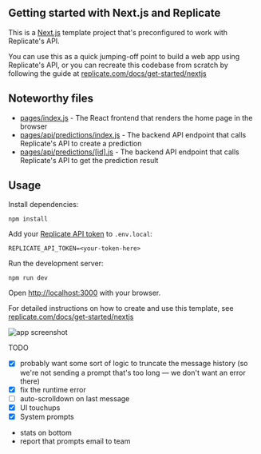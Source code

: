 ## Getting started with Next.js and Replicate

This is a [Next.js](https://nextjs.org/) template project that's preconfigured to work with Replicate's API.

You can use this as a quick jumping-off point to build a web app using Replicate's API, or you can recreate this codebase from scratch by following the guide at [replicate.com/docs/get-started/nextjs](https://replicate.com/docs/get-started/nextjs)

## Noteworthy files

- [pages/index.js](pages/index.js) - The React frontend that renders the home page in the browser
- [pages/api/predictions/index.js](pages/api/predictions/index.js) - The backend API endpoint that calls Replicate's API to create a prediction
- [pages/api/predictions/[id].js](pages/api/predictions/[id].js) - The backend API endpoint that calls Replicate's API to get the prediction result

## Usage

Install dependencies:

```console
npm install
```

Add your [Replicate API token](https://replicate.com/account#token) to `.env.local`:

```
REPLICATE_API_TOKEN=<your-token-here>
```

Run the development server:

```console
npm run dev
```

Open [http://localhost:3000](http://localhost:3000) with your browser.

For detailed instructions on how to create and use this template, see [replicate.com/docs/get-started/nextjs](https://replicate.com/docs/get-started/nextjs)

<img src="https://user-images.githubusercontent.com/2289/208017930-a39ca4d5-2410-4049-bce0-20718480c73b.png" alt="app screenshot">

TODO

- [x] probably want some sort of logic to truncate the message history (so we're not sending a prompt that's too long — we don't want an error there)
- [x] fix the runtime error
- [ ] auto-scrolldown on last message
- [x] UI touchups
- [x] System prompts
- stats on bottom
- report that prompts email to team
